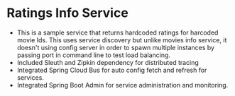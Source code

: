 # Ratings Info Service

* This is a sample service that returns hardcoded ratings for harcoded movie Ids. This uses service discovery but unlike movies info service, it doesn't using config server in order to spawn multiple instances by passing port in command line to test load balancing.
* Included Sleuth and Zipkin dependency for distributed tracing
* Integrated Spring Cloud Bus for auto config fetch and refresh for services.
* Integrated Spring Boot Admin for service administration and monitoring.